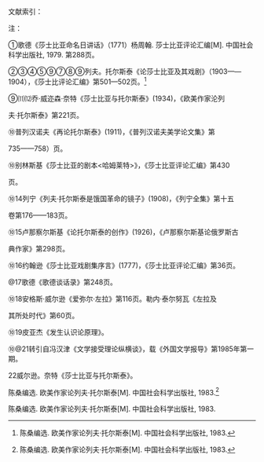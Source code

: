 文献索引：

注：

①歌德《莎士比亚命名日讲话》（1771）杨周翰. 莎士比亚评论汇编\[M\]. 中国社会科学出版社, 1979. 第288页。

②③④⑤⑨⑦⑧⑨列夫。托尔斯泰《论莎士比亚及其戏剧》（1903——1904），《莎士比评论汇编》第501—502页。[^3]

⑨⑾⑿乔·威迩森·奈特《莎士比亚与托尔斯泰》\(1934\)，《欧美作家沦列

夫·托尔斯泰》第221页。

⑩普列汉诺夫《再论托尔斯泰》\(1911\)，《普列汉诺夫美学论文集》第

735——758）页。

⑩别林斯基《莎士比亚的剧本&lt;哈姆莱特&gt;》，《莎士比亚评论汇编》第430

页。

⑩14列宁《列夫·托尔斯泰是饿国革命的镜子》\(1908\)，《列宁全集》第十五

卷第176——183页。

⑩15卢那察尔斯基《论托尔斯泰的创作》\(1926\)，《卢那察尔斯基论俄罗斯古

典作家》第298页。

⑩16约翰逊《莎士比亚戏剧集序言》\(1777\)，《莎士比亚评论汇编》第36页。

@17歌德《歌德谈话录》第248页。

⑩18安格斯·威尔逊《爱弥尔·左拉》第116页。勒内·泰尔努瓦《左拉及

其所处时代》第60页。

⑩19皮亚杰《发生认识论原理》。

⑩@21转引自冯汉津《文学接受理论纵横谈》，载《外国文学报导》第1985年第一期。

22威尔逊。奈特《莎士比亚与托尔斯泰》。

陈桑编选. 欧美作家论列夫·托尔斯泰\[M\]. 中国社会科学出版社, 1983.[^3]

陈桑编选. 欧美作家论列夫·托尔斯泰\[M\]. 中国社会科学出版社, 1983.

[^1]: 歌德《莎士比亚命名日讲话》（1771）　杨周翰. 莎士比亚评论汇编\[M\]. 中国社会科学出版社, 1979. 第288页

[^２]: 列夫·托尔斯泰《论莎士比亚及其戏剧》（1903—1904）　杨周翰. 莎士比亚评论汇编\[M\]. 中国社会科学出版社, 1979. 第501—502页

[^3]: 陈桑编选. 欧美作家论列夫·托尔斯泰\[M\]. 中国社会科学出版社, 1983.

